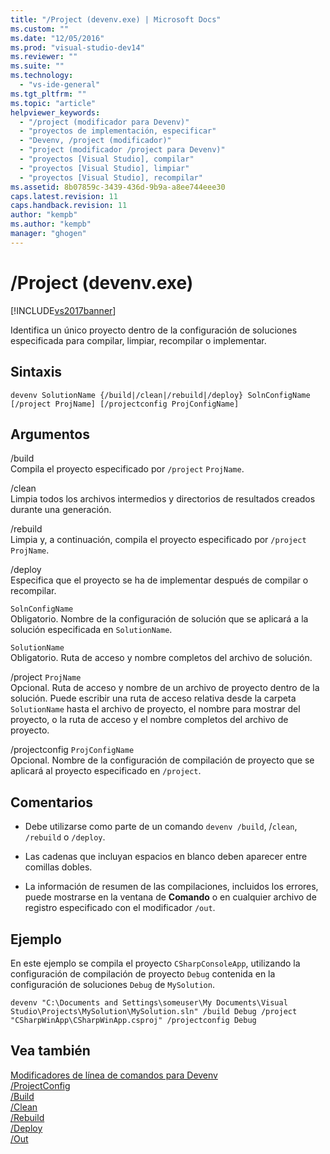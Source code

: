 ```yaml
---
title: "/Project (devenv.exe) | Microsoft Docs"
ms.custom: ""
ms.date: "12/05/2016"
ms.prod: "visual-studio-dev14"
ms.reviewer: ""
ms.suite: ""
ms.technology: 
  - "vs-ide-general"
ms.tgt_pltfrm: ""
ms.topic: "article"
helpviewer_keywords: 
  - "/project (modificador para Devenv)"
  - "proyectos de implementación, especificar"
  - "Devenv, /project (modificador)"
  - "project (modificador /project para Devenv)"
  - "proyectos [Visual Studio], compilar"
  - "proyectos [Visual Studio], limpiar"
  - "proyectos [Visual Studio], recompilar"
ms.assetid: 8b07859c-3439-436d-9b9a-a8ee744eee30
caps.latest.revision: 11
caps.handback.revision: 11
author: "kempb"
ms.author: "kempb"
manager: "ghogen"
---
```

# /Project (devenv.exe)
[!INCLUDE[vs2017banner](../../code-quality/includes/vs2017banner.md)]

Identifica un único proyecto dentro de la configuración de soluciones especificada para compilar, limpiar, recompilar o implementar.  
  
## Sintaxis  
  
```  
devenv SolutionName {/build|/clean|/rebuild|/deploy} SolnConfigName   
[/project ProjName] [/projectconfig ProjConfigName]   
```  
  
## Argumentos  
 \/build  
 Compila el proyecto especificado por `/project` `ProjName`.  
  
 \/clean  
 Limpia todos los archivos intermedios y directorios de resultados creados durante una generación.  
  
 \/rebuild  
 Limpia y, a continuación, compila el proyecto especificado por `/project` `ProjName`.  
  
 \/deploy  
 Especifica que el proyecto se ha de implementar después de compilar o recompilar.  
  
 `SolnConfigName`  
 Obligatorio.  Nombre de la configuración de solución que se aplicará a la solución especificada en `SolutionName`.  
  
 `SolutionName`  
 Obligatorio.  Ruta de acceso y nombre completos del archivo de solución.  
  
 \/project `ProjName`  
 Opcional.  Ruta de acceso y nombre de un archivo de proyecto dentro de la solución.  Puede escribir una ruta de acceso relativa desde la carpeta `SolutionName` hasta el archivo de proyecto, el nombre para mostrar del proyecto, o la ruta de acceso y el nombre completos del archivo de proyecto.  
  
 \/projectconfig `ProjConfigName`  
 Opcional.  Nombre de la configuración de compilación de proyecto que se aplicará al proyecto especificado en `/project`.  
  
## Comentarios  
  
-   Debe utilizarse como parte de un comando `devenv /build`, \/`clean`, `/rebuild` o `/deploy`.  
  
-   Las cadenas que incluyan espacios en blanco deben aparecer entre comillas dobles.  
  
-   La información de resumen de las compilaciones, incluidos los errores, puede mostrarse en la ventana de **Comando** o en cualquier archivo de registro especificado con el modificador `/out`.  
  
## Ejemplo  
 En este ejemplo se compila el proyecto `CSharpConsoleApp`, utilizando la configuración de compilación de proyecto `Debug` contenida en la configuración de soluciones `Debug` de `MySolution`.  
  
```  
devenv "C:\Documents and Settings\someuser\My Documents\Visual Studio\Projects\MySolution\MySolution.sln" /build Debug /project "CSharpWinApp\CSharpWinApp.csproj" /projectconfig Debug   
```  
  
## Vea también  
 [Modificadores de línea de comandos para Devenv](../../ide/reference/devenv-command-line-switches.md)   
 [\/ProjectConfig](../../ide/reference/projectconfig-devenv-exe.md)   
 [\/Build](../../ide/reference/build-devenv-exe.md)   
 [\/Clean](../../ide/reference/clean-devenv-exe.md)   
 [\/Rebuild](../../ide/reference/rebuild-devenv-exe.md)   
 [\/Deploy](../../ide/reference/deploy-devenv-exe.md)   
 [\/Out](../../ide/reference/out-devenv-exe.md)
